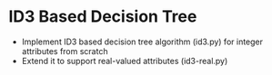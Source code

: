 # ID3 Based Decision Tree
- Implement ID3 based decision tree algorithm (id3.py) for integer attributes from scratch 
- Extend it to support real-valued attributes (id3-real.py)
